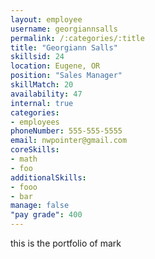 ```yaml
--- 
layout: employee 
username: georgiannsalls
permalink: /:categories/:title 
title: "Georgiann Salls" 
skillsid: 24 
location: Eugene, OR
position: "Sales Manager"
skillMatch: 20
availability: 47
internal: true
categories: 
- employees
phoneNumber: 555-555-5555 
email: nwpointer@gmail.com
coreSkills:
- math 
- foo
additionalSkills:
- fooo
- bar
manage: false
"pay grade": 400
---
```


this is the portfolio of mark